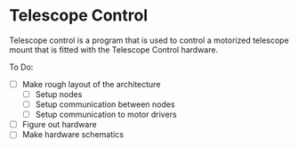 # Telescope Control

Telescope control is a program that is used to control a motorized telescope mount
that is fitted with the Telescope Control hardware.

To Do:
- [ ] Make rough layout of the architecture
  - [ ] Setup nodes
  - [ ] Setup communication between nodes
  - [ ] Setup communication to motor drivers
- [ ] Figure out hardware
- [ ] Make hardware schematics
